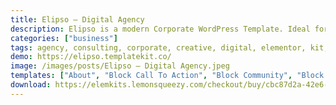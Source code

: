 ```yaml
---
title: Elipso – Digital Agency
description: Elipso is a modern Corporate WordPress Template. Ideal for the SEO, Creative Digital Agency, Apps, Marketing, Consulting, Start-Up, Tech Business, Financial Companies, and related any business website. This Elementor template carefully crafted by experience designers with great attention to details, flexibility, and performance specifically for developing unique websites and themes based on WordPress.
categories: ["business"]
tags: agency, consulting, corporate, creative, digital, elementor, kit, marketing, one page, portfolio, template, theme, video agency, web design, wp
demo: https://elipso.templatekit.co/
image: /images/posts/Elipso – Digital Agency.jpeg
templates: ["About", "Block Call To Action", "Block Community", "Block Counter", "Block Features", "Block Header", "Block Hero Image Left", "Block Hero Image Right", "Block Hero Image", "Block Hero Slider", "Block Map", "Block Portfolio", "Block Pricing", "Block Project", "Block Services", "Block Skills", "Block Support", "Block Testimonial", "Block Tools", "Block Video", "Blog Grid", "Blog List", "Contacts", "Footer", "Global", "Header", "Home", "Our Team", "Portfolio", "Pricing", "Search", "Service Layout", "Services", "Single Post", "Team Member"]
download: https://elemkits.lemonsqueezy.com/checkout/buy/cbc87d2a-42e6-4fad-a243-da075b42cc36
---
```

